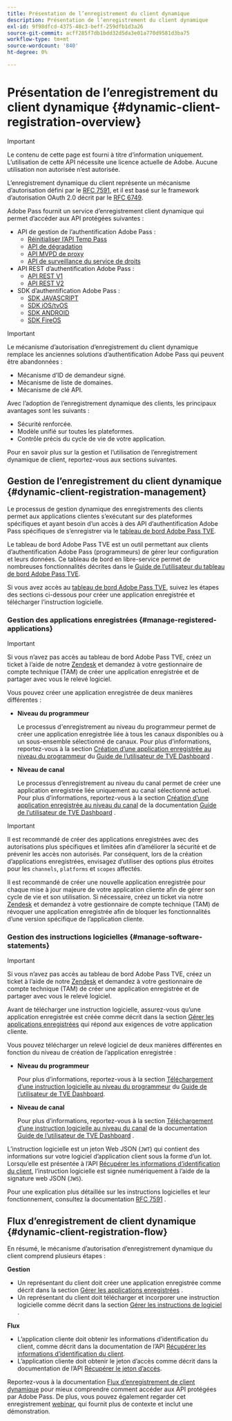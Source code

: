 ```yaml
---
title: Présentation de l’enregistrement du client dynamique
description: Présentation de l’enregistrement du client dynamique
exl-id: 9f98dfcd-4375-48c3-beff-259dfb1d3a26
source-git-commit: acff285f7db1bdd32d5da3e01a770d9581d3ba75
workflow-type: tm+mt
source-wordcount: '840'
ht-degree: 0%

---
```


# Présentation de l’enregistrement du client dynamique {#dynamic-client-registration-overview}

>[!IMPORTANT]
>
> Le contenu de cette page est fourni à titre d’information uniquement. L’utilisation de cette API nécessite une licence actuelle de Adobe. Aucune utilisation non autorisée n’est autorisée.

L’enregistrement dynamique du client représente un mécanisme d’autorisation défini par le [RFC 7591](https://datatracker.ietf.org/doc/html/rfc7591), et il est basé sur le framework d’autorisation OAuth 2.0 décrit par le [RFC 6749](https://datatracker.ietf.org/doc/html/rfc6749).

Adobe Pass fournit un service d’enregistrement client dynamique qui permet d’accéder aux API protégées suivantes :

* API de gestion de l’authentification Adobe Pass :
   * [Réinitialiser l’API Temp Pass](../reset-temp-pass.md)
   * [API de dégradation](../degradation-api-overview.md)
   * [API MVPD de proxy](../proxy-mvpd-webserv.md)
   * [API de surveillance du service de droits](../entitlement-service-monitoring-api.md)
* API REST d’authentification Adobe Pass :
   * [API REST V1](../rest-api-reference.md)
   * [API REST V2](../rest-api-v2/apis/rest-api-v2-apis-overview.md)
* SDK d’authentification Adobe Pass :
   * [SDK JAVASCRIPT](../javascript-sdk-api-reference.md)
   * [SDK iOS/tvOS](../iostvos-sdk-api-reference.md)
   * [SDK ANDROID](../android-sdk-api-reference.md)
   * [SDK FireOS](../amazon-fireos-native-client-api-reference.md)

>[!IMPORTANT]
>
> Le mécanisme d’autorisation d’enregistrement du client dynamique remplace les anciennes solutions d’authentification Adobe Pass qui peuvent être abandonnées :
>
> * Mécanisme d’ID de demandeur signé.
> * Mécanisme de liste de domaines.
> * Mécanisme de clé API.

Avec l’adoption de l’enregistrement dynamique des clients, les principaux avantages sont les suivants :

* Sécurité renforcée.
* Modèle unifié sur toutes les plateformes.
* Contrôle précis du cycle de vie de votre application.

Pour en savoir plus sur la gestion et l’utilisation de l’enregistrement dynamique de client, reportez-vous aux sections suivantes.

## Gestion de l’enregistrement du client dynamique {#dynamic-client-registration-management}

Le processus de gestion dynamique des enregistrements des clients permet aux applications clientes s’exécutant sur des plateformes spécifiques et ayant besoin d’un accès à des API d’authentification Adobe Pass spécifiques de s’enregistrer via le [tableau de bord Adobe Pass TVE](https://console.auth.adobe.com/).

Le tableau de bord Adobe Pass TVE est un outil permettant aux clients d’authentification Adobe Pass (programmeurs) de gérer leur configuration et leurs données. Ce tableau de bord en libre-service permet de nombreuses fonctionnalités décrites dans le [Guide de l’utilisateur du tableau de bord Adobe Pass TVE](../tve-dashboard/old-tve-dashboard/tve-dashboard-user-guide.md).

Si vous avez accès au [tableau de bord Adobe Pass TVE](https://console.auth.adobe.com/), suivez les étapes des sections ci-dessous pour créer une application enregistrée et télécharger l’instruction logicielle.

### Gestion des applications enregistrées {#manage-registered-applications}

>[!IMPORTANT]
>
> Si vous n’avez pas accès au tableau de bord Adobe Pass TVE, créez un ticket à l’aide de notre [Zendesk](https://adobeprimetime.zendesk.com) et demandez à votre gestionnaire de compte technique (TAM) de créer une application enregistrée et de partager avec vous le relevé logiciel.

Vous pouvez créer une application enregistrée de deux manières différentes :

* **Niveau du programmeur**

  Le processus d&#39;enregistrement au niveau du programmeur permet de créer une application enregistrée liée à tous les canaux disponibles ou à un sous-ensemble sélectionné de canaux. Pour plus d’informations, reportez-vous à la section [Création d’une application enregistrée au niveau du programmeur](../tve-dashboard/old-tve-dashboard/tve-dashboard-user-guide.md#create-registered-application-programmer-level) du [Guide de l’utilisateur de TVE Dashboard](../tve-dashboard/old-tve-dashboard/tve-dashboard-user-guide.md) .


* **Niveau de canal**

  Le processus d’enregistrement au niveau du canal permet de créer une application enregistrée liée uniquement au canal sélectionné actuel. Pour plus d’informations, reportez-vous à la section [Création d’une application enregistrée au niveau du canal](../tve-dashboard/old-tve-dashboard/tve-dashboard-user-guide.md#create-registered-application-channel-level) de la documentation [Guide de l’utilisateur de TVE Dashboard](../tve-dashboard/old-tve-dashboard/tve-dashboard-user-guide.md) .

>[!IMPORTANT]
>
> Il est recommandé de créer des applications enregistrées avec des autorisations plus spécifiques et limitées afin d’améliorer la sécurité et de prévenir les accès non autorisés. Par conséquent, lors de la création d’applications enregistrées, envisagez d’utiliser des options plus étroites pour les `channels`, `platforms` et `scopes` affectés.
>
> Il est recommandé de créer une nouvelle application enregistrée pour chaque mise à jour majeure de votre application cliente afin de gérer son cycle de vie et son utilisation. Si nécessaire, créez un ticket via notre [Zendesk](https://adobeprimetime.zendesk.com) et demandez à votre gestionnaire de compte technique (TAM) de révoquer une application enregistrée afin de bloquer les fonctionnalités d’une version spécifique de l’application cliente.

### Gestion des instructions logicielles {#manage-software-statements}

>[!IMPORTANT]
>
> Si vous n’avez pas accès au tableau de bord Adobe Pass TVE, créez un ticket à l’aide de notre [Zendesk](https://adobeprimetime.zendesk.com) et demandez à votre gestionnaire de compte technique (TAM) de créer une application enregistrée et de partager avec vous le relevé logiciel.

Avant de télécharger une instruction logicielle, assurez-vous qu’une application enregistrée est créée comme décrit dans la section [Gérer les applications enregistrées](#manage-registered-applications) qui répond aux exigences de votre application cliente.

Vous pouvez télécharger un relevé logiciel de deux manières différentes en fonction du niveau de création de l’application enregistrée :

* **Niveau du programmeur**

  Pour plus d’informations, reportez-vous à la section [Téléchargement d’une instruction logicielle au niveau du programmeur](../tve-dashboard/old-tve-dashboard/tve-dashboard-user-guide.md#download-software-statement-programmer-level) du [Guide de l’utilisateur de TVE Dashboard](../tve-dashboard/old-tve-dashboard/tve-dashboard-user-guide.md).

* **Niveau de canal**

  Pour plus d’informations, reportez-vous à la section [Téléchargement d’une instruction logicielle au niveau du canal](../tve-dashboard/old-tve-dashboard/tve-dashboard-user-guide.md#download-software-statement-channel-level) de la documentation [Guide de l’utilisateur de TVE Dashboard](../tve-dashboard/old-tve-dashboard/tve-dashboard-user-guide.md) .

L’instruction logicielle est un jeton Web JSON (`JWT`) qui contient des informations sur votre logiciel d’application client sous la forme d’un lot. Lorsqu’elle est présentée à l’API [Récupérer les informations d’identification du client](./apis/dynamic-client-registration-apis-retrieve-client-credentials.md), l’instruction logicielle est signée numériquement à l’aide de la signature web JSON (`JWS`).

Pour une explication plus détaillée sur les instructions logicielles et leur fonctionnement, consultez la documentation [RFC 7591](https://tools.ietf.org/html/rfc7591) .

## Flux d’enregistrement de client dynamique  {#dynamic-client-registration-flow}

En résumé, le mécanisme d’autorisation d’enregistrement dynamique du client comprend plusieurs étapes :

**Gestion**

* Un représentant du client doit créer une application enregistrée comme décrit dans la section [Gérer les applications enregistrées](#manage-registered-applications) .
* Un représentant du client doit télécharger et incorporer une instruction logicielle comme décrit dans la section [Gérer les instructions de logiciel](#manage-software-statements) .

**Flux**

* L’application cliente doit obtenir les informations d’identification du client, comme décrit dans la documentation de l’API [Récupérer les informations d’identification du client](./apis/dynamic-client-registration-apis-retrieve-client-credentials.md).
* L’application cliente doit obtenir le jeton d’accès comme décrit dans la documentation de l’API [Récupérer le jeton d’accès](./apis/dynamic-client-registration-apis-retrieve-access-token.md).

Reportez-vous à la documentation [Flux d’enregistrement de client dynamique](./flows/dynamic-client-registration-flow.md) pour mieux comprendre comment accéder aux API protégées par Adobe Pass. De plus, vous pouvez également regarder cet enregistrement [webinar](https://my.adobeconnect.com/pzkp8ujrigg1/), qui fournit plus de contexte et inclut une démonstration.
